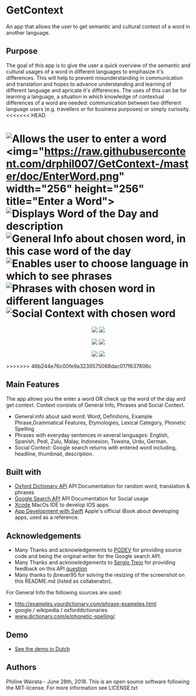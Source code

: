 # GetContext
An app that allows the user to get semantic and cultural context of a word in another language.

## Purpose
The goal of this app is to give the user a quick overview of the semantic and cultural usages of a word in different languages to emphasize it's differences. This will help to prevent misunderstanding in communication and translation and hopes to advance understanding and learning of different language and apricate it's differences. The uses of this can be for learning a language, a situation in which knowledge of contextual differences of a word are needed: communication between two different language users (e.g. travellers or for business purposes) or simply curiosity. 
<<<<<<< HEAD

![Allows the user to enter a word](doc/EnterWord.png) 
<img="https://raw.githubusercontent.com/drphil007/GetContext-/master/doc/EnterWord.png" width="256" height="256" title="Enter a Word">
![Displays Word of the Day and description](doc/DailyWord.png) 
![General Info about chosen word, in this case word of the day](doc/genInfo.png) 
![Enables user to choose language in which to see phrases](doc/Phrases1.png) 
![Phrases with chosen word in different languages](doc/Phrases2.png)
![Social Context with chosen word](doc/SocialContext.png)
=======
<p align="center">
    <img src="https://github.com/drphil007/GetContext-/raw/master/doc/display/1.png">
    <img src="https://github.com/drphil007/GetContext-/raw/master/doc/display/2.png">
</p>
<p align="center">
    <img src="https://github.com/drphil007/GetContext-/raw/master/doc/display/3.png">
    <img src="https://github.com/drphil007/GetContext-/raw/master/doc/display/4.png">
</p>
<p align="center">
    <img src="https://github.com/drphil007/GetContext-/raw/master/doc/display/5.png">
    <img src="https://github.com/drphil007/GetContext-/raw/master/doc/display/6.png">
</p>
>>>>>>> 46b244e76c00fe9a3239575068dac017f637806c

## Main Features 
The app allows you the enter a word OR check up the word of the day and get context. 
Context consists of General Info, Phrases and Social Context. 
* General info about said word: Word, Definitions, Example Phrase,Grammatical Features, Etymologies, Lexical Category, Phonetic Spelling
* Phrases with everyday sentences in several languages: English, Spanish, Pedi, Zulu, Malay, Indonesion, Tswana, Urdu, German.
* Social Context: Google search returns with entered word including, headline, thumbnail, description. 

## Built with
* [Oxford Dictionary API](https://developer.oxforddictionaries.com/documentation) API Documentation for random word, translation & phrases 
* [Google Search API](https://developers.google.com/custom-search/json-api/v1/overview) API Documentation for Social usage
* [Xcode](https://developer.apple.com/xcode/) MacOs IDE to develop IOS apps.
* [App Development with Swift](https://itunes.apple.com/nl/book/app-development-with-swift/id1219117996?l=en&mt=11) Apple's official iBook about developing apps, used as a reference.

## Acknowledgements
* Many Thanks and acknowledgements to [PGDEV](https://stackoverflow.com/users/5716829/pgdev) for providing source code and being the original writer for the Google search API. 
* Many Thanks and acknowledgements to [Sergio Trejo](https://stackoverflow.com/users/8385022/sergio-trejo)
for providing feedback on this API [question](https://stackoverflow.com/questions/50936245/how-to-display-parsed-json-data-in-swift/50936354?noredirect=1#comment88941315_50936354.)
* Many thanks to jbreuer95 for solving the resizing of the screenshot 
on this README.md (listed as collaberator).

For General Info the following sources are used:
* http://examples.yourdictionary.com/phrase-examples.html
* google / wikipedia / oxforddictionaries
* www.dictionary.com/e/phonetic-spelling/

## Demo
* [See the demo in Dutch](https://youtu.be/LmAHF_lFU9k)

## Authors
Philine Wairata - June 28th, 2018. 
This is an open source software following the MIT-license. For more information see LICENSE.txt
